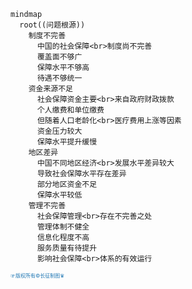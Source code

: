 
```mermaid
mindmap
  root((问题根源))
    制度不完善
      中国的社会保障<br>制度尚不完善
      覆盖面不够广
      保障水平不够高
      待遇不够统一
    资金来源不足
      社会保障资金主要<br>来自政府财政拨款
      个人缴费和单位缴费
      但随着人口老龄化<br>医疗费用上涨等因素
      资金压力较大
      保障水平提升缓慢
    地区差异
      中国不同地区经济<br>发展水平差异较大
      导致社会保障水平存在差异
      部分地区资金不足
      保障水平较低
    管理不完善
      社会保障管理<br>存在不完善之处
      管理体制不健全
      信息化程度不高
      服务质量有待提升
      影响社会保障<br>体系的有效运行
```
<span style="color:#1f77b4; font-weight:; font-size:8px;">☞版权所有©长征制图♛</span>